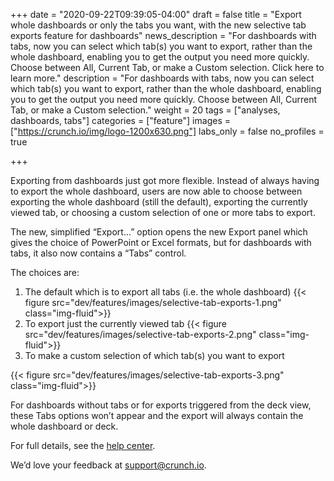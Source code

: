 +++
date = "2020-09-22T09:39:05-04:00"
draft = false
title = "Export whole dashboards or only the tabs you want, with the new selective tab exports feature for dashboards"
news_description = "For dashboards with tabs, now you can select which tab(s) you want to export, rather than the whole dashboard, enabling you to get the output you need more quickly. Choose between All, Current Tab, or make a Custom selection. Click here to learn more."
description = "For dashboards with tabs, now you can select which tab(s) you want to export, rather than the whole dashboard, enabling you to get the output you need more quickly. Choose between All, Current Tab, or make a Custom selection."
weight = 20
tags = ["analyses, dashboards, tabs"]
categories = ["feature"]
images = ["https://crunch.io/img/logo-1200x630.png"]
labs_only = false
no_profiles = true

+++

Exporting from dashboards just got more flexible. Instead of always having to export the whole dashboard, users are now able to choose between exporting the whole dashboard (still the default), exporting the currently viewed tab, or choosing a custom selection of one or more tabs to export.

The new, simplified “Export…” option opens the new Export panel which gives the choice of PowerPoint or Excel formats, but for dashboards with tabs, it also now contains a “Tabs” control.

The choices are:

1. The default which is to export all tabs (i.e. the whole dashboard) {{< figure src="dev/features/images/selective-tab-exports-1.png" class="img-fluid">}}
2. To export just the currently viewed tab {{< figure src="dev/features/images/selective-tab-exports-2.png" class="img-fluid">}}
3. To make a custom selection of which tab(s) you want to export

{{< figure src="dev/features/images/selective-tab-exports-3.png" class="img-fluid">}}

For dashboards without tabs or for exports triggered from the deck view, these Tabs options won’t appear and the export will always contain the whole dashboard or deck.

For full details, see the [help center](https://help.crunch.io/hc/en-us/articles/360040462391-Exporting-a-dashboard-to-Excel-or-PowerPoint).

We’d love your feedback at [support@crunch.io](mailto:support@crunch.io).
